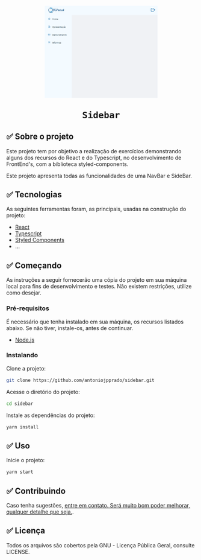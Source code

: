 #

<h1
    align="center">
    <img src="screenshot.png"
         title="Screenshot"
         width="300"
         style="vertical-align:middle"
    >

    Sidebar

</h1>

## ✅ Sobre o projeto

Este projeto tem por objetivo a realização de exercícios demonstrando alguns dos recursos do React e do Typescript, no desenvolvimento de FrontEnd's, com a biblioteca styled-components.

Este projeto apresenta todas as funcionalidades de uma NavBar e SideBar.



## ✅ Tecnologias

As seguintes ferramentas foram, as principais, usadas na construção do projeto:

- [React](https://reactjs.org/)
- [Typescript](https://www.typescriptlang.org/)
- [Styled Components](https://styled-components.com/)
- ...

## ✅ Começando

As instruções a seguir fornecerão uma cópia do projeto em sua máquina local para fins de desenvolvimento e testes. Não existem restrições, utilize como desejar.

### Pré-requisitos

É necessário que tenha instalado em sua máquina, os recursos listados abaixo. Se não tiver, instale-os, antes de continuar.

- [Node.js](https://nodejs.org/)

### Instalando

Clone a projeto:

```bash
git clone https://github.com/antoniojpprado/sidebar.git
```

Acesse o diretório do projeto:

```bash
cd sidebar
```

Instale as dependências do projeto:

```bash
yarn install
```

## ✅ Uso

Inicie o projeto:

```bash
yarn start
```

## ✅ Contribuindo

Caso tenha sugestões, <a href="mailto:antoniojpprado@gmail.com">entre em contato. Será muito bom poder melhorar, qualquer detalhe que seja.</a>.

## ✅ Licença

Todos os arquivos são cobertos pela GNU - Licença Pública Geral, consulte LICENSE.
